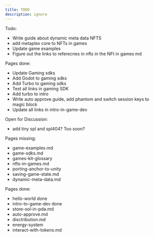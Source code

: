 ```yaml
---
title: TODO 
description: ignore
---
```


Todo: 

- Write guide about dynamic meta data NFTS 
- add metaplex core to NFTs in games 
- Update game examples
- Figure out the links to referecnes in nfts in the NFt in games md 

 
Pages done: 
- Update Gaming sdks 
- Add Godot to gaming sdks
- Add Turbo to gaming sdks 
- Test all links in gaming SDK 
- Add turbo to intro 
- Write auto approve guide, add phantom and switch session keys to magic block
- Update all links in intro-in-game-dev



Open for Discussion: 
- add tiny spl and spl404? Too soon? 


Pages missing:
- game-examples.md
- game-sdks.md
- games-kit-glossary
- nfts-in-games.md
- porting-anchor-to-unity
- saving-game-state.md
- dynamic-meta-data.md


Pages done: 
- hello-world done 
- intro-to-game-dev done
- store-sol-in-pda.md
- auto-approve.md
- disctribution.md
- energy-system
- interact-with-tokens.md
